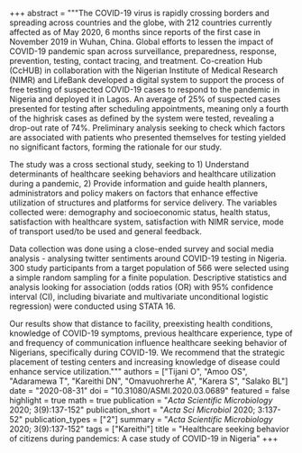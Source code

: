 +++
abstract = """The COVID-19 virus is rapidly crossing borders and spreading across countries and the globe, with 212 countries currently affected as of May 2020, 6 months since reports of the first case in November 2019 in Wuhan, China. Global efforts to lessen the impact of COVID-19 pandemic span across surveillance, preparedness, response, prevention, testing, contact tracing, and treatment. Co-creation Hub (CcHUB) in collaboration with the Nigerian Institute of Medical Research (NIMR) and LifeBank developed a digital system to support the process of free testing of suspected COVID-19 cases to respond to the pandemic in Nigeria and deployed it in Lagos. An average of 25% of suspected cases presented for testing after scheduling appointments, meaning only a fourth of the highrisk cases as defined by the system were tested, revealing a drop-out rate of 74%. Preliminary analysis seeking to check which factors are associated with patients who presented themselves for testing yielded no significant factors, forming the rationale for our study.

The study was a cross sectional study, seeking to 1) Understand determinants of healthcare seeking behaviors and healthcare utilization during a pandemic, 2) Provide information and guide health planners, administrators and policy makers on factors that enhance effective utilization of structures and platforms for service delivery. The variables collected were: demography and socioeconomic status, health status, satisfaction with healthcare system, satisfaction with NIMR service, mode of transport used/to be used and general feedback.

Data collection was done using a close-ended survey and social media analysis - analysing twitter sentiments around COVID-19 testing in Nigeria. 300 study participants from a target population of 566 were selected using a simple random sampling for a finite population. Descriptive statistics and analysis looking for association (odds ratios (OR) with 95% confidence interval (CI), including bivariate and multivariate unconditional logistic regression) were conducted using STATA 16.

Our results show that distance to facility, preexisting health conditions, knowledge of COVID-19 symptoms, previous healthcare experience, type of and frequency of communication influence healthcare seeking behavior of Nigerians, specifically during COVID-19. We recommend that the strategic placement of testing centers and increasing knowledge of disease could enhance service utilization."""
authors = ["Tijani O", "Amoo OS", "Adaramewa T", "Kareithi DN", "Omavuohrerhe A", "Karera S", "Salako BL"]
date = "2020-08-31"
doi = "10.31080/ASMI.2020.03.0689"
featured = false
highlight = true
math = true
publication = "*Acta Scientific Microbiology* 2020; 3(9):137-152"
publication_short = "*Acta Sci Microbiol* 2020; 3:137-52"
publication_types = ["2"]
summary = "*Acta Scientific Microbiology* 2020; 3(9):137-152"
tags = ["Kareithi"]
title = "Healthcare seeking behavior of citizens during pandemics: A case study of COVID-19 in Nigeria"
+++
